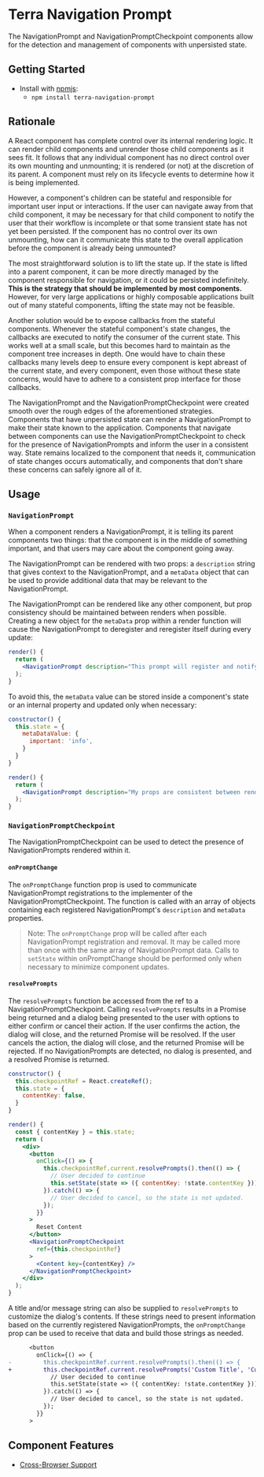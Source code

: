 # Terra Navigation Prompt

The NavigationPrompt and NavigationPromptCheckpoint components allow for the detection and management of components with unpersisted state.

## Getting Started

- Install with [npmjs](https://www.npmjs.com):
  - `npm install terra-navigation-prompt`

## Rationale

A React component has complete control over its internal rendering logic. It can render child components and unrender those child components as it sees fit. It follows that any individual component has no direct control over its own mounting and unmounting; it is rendered (or not) at the discretion of its parent. A component must rely on its lifecycle events to determine how it is being implemented.

However, a component's children can be stateful and responsible for important user input or interactions. If the user can navigate away from that child component, it may be necessary for that child component to notify the user that their workflow is incomplete or that some transient state has not yet been persisted. If the component has no control over its own unmounting, how can it communicate this state to the overall application before the component is already being unmounted?

The most straightforward solution is to lift the state up. If the state is lifted into a parent component, it can be more directly managed by the component responsible for navigation, or it could be persisted indefinitely. **This is the strategy that should be implemented by most components.** However, for very large applications or highly composable applications built out of many stateful components, lifting the state may not be feasible.

Another solution would be to expose callbacks from the stateful components. Whenever the stateful component's state changes, the callbacks are executed to notify the consumer of the current state. This works well at a small scale, but this becomes hard to maintain as the component tree increases in depth. One would have to chain these callbacks many levels deep to ensure every component is kept abreast of the current state, and every component, even those without these state concerns, would have to adhere to a consistent prop interface for those callbacks.

The NavigationPrompt and the NavigationPromptCheckpoint were created smooth over the rough edges of the aforementioned strategies. Components that have unpersisted state can render a NavigationPrompt to make their state known to the application. Components that navigate between components can use the NavigationPromptCheckpoint to check for the presence of NavigationPrompts and inform the user in a consistent way. State remains localized to the component that needs it, communication of state changes occurs automatically, and components that don't share these concerns can safely ignore all of it.

## Usage

### `NavigationPrompt`

When a component renders a NavigationPrompt, it is telling its parent components two things: that the component is in the middle of something important, and that users may care about the component going away.

The NavigationPrompt can be rendered with two props: a `description` string that gives context to the NavigationPrompt, and a `metaData` object that can be used to provide additional data that may be relevant to the NavigationPrompt.

The NavigationPrompt can be rendered like any other component, but prop consistency should be maintained between renders when possible. Creating a new object for the `metaData` prop within a render function will cause the NavigationPrompt to deregister and reregister itself during every update:

```jsx
render() {
  return (
    <NavigationPrompt description="This prompt will register and notify every time the component renders" metaData={{ important: 'info' }} />
  );
}
```

To avoid this, the `metaData` value can be stored inside a component's state or an internal property and updated only when necessary:

```jsx
constructor() {
  this.state = {
    metaDataValue: {
      important: 'info',
    }
  }
}

render() {
  return (
    <NavigationPrompt description="My props are consistent between renders, so this prompt will not re-register or notify" metaData={this.state.metaDataValue} />
  );
}
```

### `NavigationPromptCheckpoint`

The NavigationPromptCheckpoint can be used to detect the presence of NavigationPrompts rendered within it. 

#### `onPromptChange`

The `onPromptChange` function prop is used to communicate NavigationPrompt registrations to the implementer of the NavigationPromptCheckpoint. The function is called with an array of objects containing each registered NavigationPrompt's `description` and `metaData` properties.

> Note: The `onPromptChange` prop will be called after each NavigationPrompt registration and removal. It may be called more than once with the same array of NavigationPrompt data. Calls to `setState` within onPromptChange should be performed only when necessary to minimize component updates.

#### `resolvePrompts`

The `resolvePrompts` function be accessed from the ref to a NavigationPromptCheckpoint. Calling `resolvePrompts` results in a Promise being returned and a dialog being presented to the user with options to either confirm or cancel their action. If the user confirms the action, the dialog will close, and the returned Promise will be resolved. If the user cancels the action, the dialog will close, and the returned Promise will be rejected. If no NavigationPrompts are detected, no dialog is presented, and a resolved Promise is returned.

```jsx
constructor() {
  this.checkpointRef = React.createRef();
  this.state = {
    contentKey: false,
  }
}

render() {
  const { contentKey } = this.state;
  return (
    <div>
      <button
        onClick={() => {
          this.checkpointRef.current.resolvePrompts().then(() => {
            // User decided to continue
            this.setState(state => ({ contentKey: !state.contentKey }));
          }).catch(() => {
            // User decided to cancel, so the state is not updated.
          });
        }}
      >
        Reset Content
      </button>
      <NavigationPromptCheckpoint
        ref={this.checkpointRef}
      >
        <Content key={contentKey} />
      </NavigationPromptCheckpoint>
    </div>
  );
}
```

A title and/or message string can also be supplied to `resolvePrompts` to customize the dialog's contents. If these strings need to present information based on the currently registered NavigationPrompts, the `onPromptChange` prop can be used to receive that data and build those strings as needed.

```diff
      <button
        onClick={() => {
-         this.checkpointRef.current.resolvePrompts().then(() => {
+         this.checkpointRef.current.resolvePrompts('Custom Title', 'Custom Message').then(() => {
            // User decided to continue
            this.setState(state => ({ contentKey: !state.contentKey }));
          }).catch(() => {
            // User decided to cancel, so the state is not updated.
          });
        }}
      >
```

## Component Features
* [Cross-Browser Support](https://github.com/cerner/terra-ui/blob/master/src/terra-dev-site/contributing/ComponentStandards.e.contributing.md#cross-browser-support)
